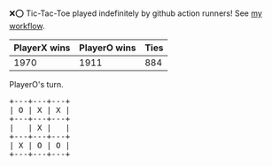 :x::o: Tic-Tac-Toe played indefinitely by github action runners! See [my workflow](.github/workflows/play.yaml).

|PlayerX wins|PlayerO wins|Ties|
|-|-|-|
|1970|1911|884|

PlayerO's turn.

<pre>
+---+---+---+
| O | X | X |
+---+---+---+
|   | X |   |
+---+---+---+
| X | O | O |
+---+---+---+
</pre>